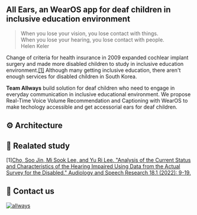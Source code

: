 ## All Ears, an WearOS app for deaf children in inclusive education environment
> When you lose your vision, you lose contact with things.\
When you lose your hearing, you lose contact with people.\
Helen Keler

Change of criteria for health insurance in 2009 expanded cochlear implant surgery and made more disabled children to study in inclusive education environment.<a href="https://www.e-asr.org/m/journal/view.php?number=498">[1]</a> Although many getting inclusive education, there aren't enough services for disabled children in South Korea.

**Team Allways** build solution for deaf children who need to engage in everyday communication in inclusive educational environment. We propose Real-Time Voice Volume Recommendation and Captioning with WearOS to make techology accessible and get accessorial ears for deaf children.

## ⚙️ Architecture

## 📄 Realated study

[1]<a href="https://www.e-asr.org/m/journal/view.php?number=498">Cho, Soo Jin, Mi Sook Lee, and Yu Ri Lee. "Analysis of the Current Status and Characteristics of the Hearing Impaired Using Data from the Actual Survey for the Disabled." Audiology and Speech Research 18.1 (2022): 9-19.</a>

## 📧 Contact us
[![allways](https://img.shields.io/badge/team%20allways-71A1FF?style=for-the-badge&logo=gmail&logoColor=white)](mailto:team.allways.gdsc@gmail.com)
